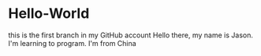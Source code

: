 # Hello-World
this is the first branch in my GitHub account
Hello there, my name is Jason. I'm learning to program. I'm from China
